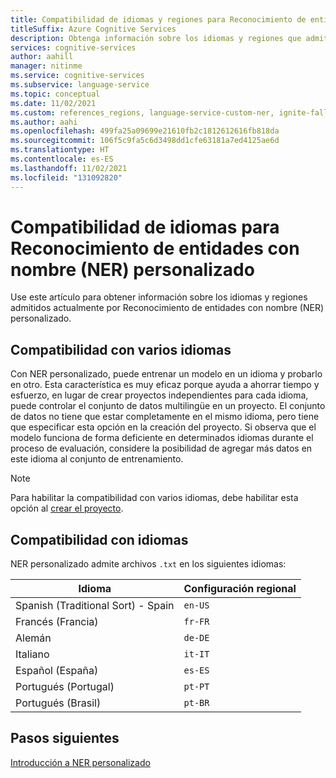 ```yaml
---
title: Compatibilidad de idiomas y regiones para Reconocimiento de entidades con nombre (NER) personalizado
titleSuffix: Azure Cognitive Services
description: Obtenga información sobre los idiomas y regiones que admite Reconocimiento de entidades con nombre (NER) personalizado.
services: cognitive-services
author: aahill
manager: nitinme
ms.service: cognitive-services
ms.subservice: language-service
ms.topic: conceptual
ms.date: 11/02/2021
ms.custom: references_regions, language-service-custom-ner, ignite-fall-2021
ms.author: aahi
ms.openlocfilehash: 499fa25a09699e21610fb2c1812612616fb818da
ms.sourcegitcommit: 106f5c9fa5c6d3498dd1cfe63181a7ed4125ae6d
ms.translationtype: HT
ms.contentlocale: es-ES
ms.lasthandoff: 11/02/2021
ms.locfileid: "131092820"
---
```

# <a name="language-support-for-custom-named-entity-recognition-ner"></a>Compatibilidad de idiomas para Reconocimiento de entidades con nombre (NER) personalizado

Use este artículo para obtener información sobre los idiomas y regiones admitidos actualmente por Reconocimiento de entidades con nombre (NER) personalizado.

## <a name="multiple-language-support"></a>Compatibilidad con varios idiomas

Con NER personalizado, puede entrenar un modelo en un idioma y probarlo en otro. Esta característica es muy eficaz porque ayuda a ahorrar tiempo y esfuerzo, en lugar de crear proyectos independientes para cada idioma, puede controlar el conjunto de datos multilingüe en un proyecto. El conjunto de datos no tiene que estar completamente en el mismo idioma, pero tiene que especificar esta opción en la creación del proyecto. Si observa que el modelo funciona de forma deficiente en determinados idiomas durante el proceso de evaluación, considere la posibilidad de agregar más datos en este idioma al conjunto de entrenamiento.

> [!NOTE]
> Para habilitar la compatibilidad con varios idiomas, debe habilitar esta opción al [crear el proyecto](how-to/create-project.md).

## <a name="language-support"></a>Compatibilidad con idiomas

NER personalizado admite archivos `.txt` en los siguientes idiomas:

| Idioma | Configuración regional |  
|--|--|
| Spanish (Traditional Sort) - Spain |`en-US` |
| Francés (Francia) |`fr-FR` |
| Alemán |`de-DE` |
| Italiano |`it-IT` |
| Español (España) |`es-ES` |
| Portugués (Portugal) | `pt-PT` |
| Portugués (Brasil) | `pt-BR` |

## <a name="next-steps"></a>Pasos siguientes

[Introducción a NER personalizado](overview.md)

